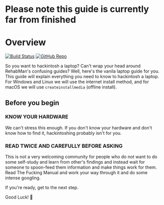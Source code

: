 # Please note this guide is currently far from finished

# Overview

[![Build Status](https://travis-ci.com/dortania/vanilla-laptop-guide.svg?branch=master)](https://travis-ci.com/dortania/vanilla-laptop-guide)
[![GitHub Repo](https://img.shields.io/badge/GitHub-vanilla--laptop--guide-blue?style=flat-square&logo=github)](https://github.com/dortania/vanilla-laptop-guide)

So you want to hackintosh a laptop? Can't wrap your head around RehabMan's confusing guides? Well, here's the vanila laptop guide for you. This guide will explain everything you need to know to hackintosh a laptop. For Windows and Linux we will use the internet install method, and for macOS we will use `createinstallmedia` (offline install).

## Before you begin

### **KNOW YOUR HARDWARE**

We can't stress this enough. If you don't know your hardware and don't know how to find it, hackintoshing probably isn't for you.

### **READ TWICE AND CAREFULLY BEFORE ASKING**

This is not a very welcoming community for people who do not want to do some self-study and learn from other's findings and instead wait for someone to spoon-feed them information and make things work for them. Read The Fucking Manual and work your way through it and do some intense googling.


If you're ready, get to the next step.

Good Luck! 🎊
